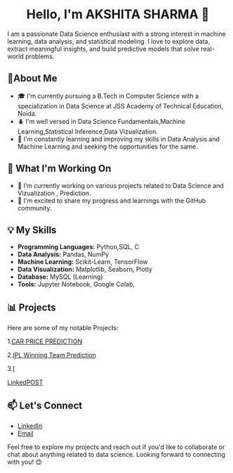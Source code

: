 <h1 align="center">Hello, I'm AKSHITA SHARMA 👋</h1>
I am a passionate Data Science enthusiast with a strong interest in machine learning, data analysis, and statistical modeling. I love to explore data, extract meaningful insights, and build predictive models that solve real-world problems.


## 🚀About Me
- 🎓 I'm currently pursuing a B.Tech in Computer Science with a specialization in Data Science at JSS Academy of Technical Education, Noida.
- 🪲 I'm well versed in Data Science Fundamentals,Machine Learning,Statistical Inference,Data Vizualization.
- 🌱 I'm constantly learning and improving my skills in Data Analysis and Machine Learning and seeking the opportunities for the same.

## 🏢 What I'm Working On
- 🔭 I’m currently working on various projects related to Data Science and Vizualization , Prediction.
- 🌟 I'm excited to share my progress and learnings with the GitHub community.

## 💡 My Skills
- **Programming Languages:** Python,SQL, C
- **Data Analysis:** Pandas, NumPy
- **Machine Learning:** Scikit-Learn, TensorFlow
- **Data Visualization:** Matplotlib, Seaborn, Plotly
- **Database:** MySQL (Learning)
- **Tools:** Jupyter Notebook, Google Colab, 

## 📊 Projects
Here are some of my notable Projects:

1.[CAR PRICE PREDICTION](https://github.com/akshita5458/CAR-PRICE-PREDICTION)



2.[IPL Winning Team Prediction](https://github.com/akshita5458/IPL_winning-Team-prediction)


3.[

[LinkedPOST]()

## 📫 Let's Connect

- [LinkedIn](https://www.linkedin.com/in/akshita-s-13b239251/)
- [Email](mailto:akshitasharma5458@gmail.com)

Feel free to explore my projects and reach out if you'd like to collaborate or chat about anything related to data science. Looking forward to connecting with you! 😊












  


<!--
**akshita5458/akshita5458** is a ✨ _special_ ✨ repository because its `README.md` (this file) appears on your GitHub profile.

Here are some ideas to get you started:

- 🔭 I’m currently working on ...
- 🌱 I’m currently learning ...
- 👯 I’m looking to collaborate on ...
- 🤔 I’m looking for help with ...
- 💬 Ask me about ...
- 📫 How to reach me: ...
- 😄 Pronouns: ...
- ⚡ Fun fact: ...
-->
